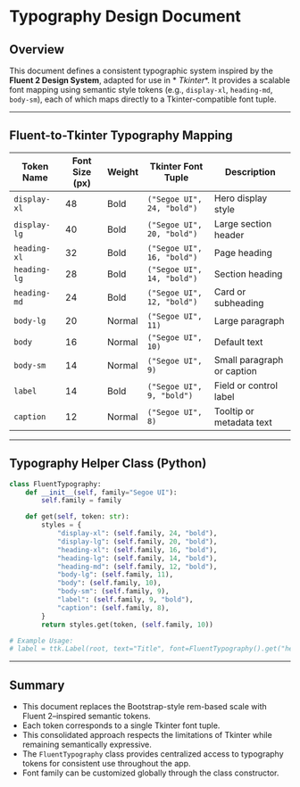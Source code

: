 # Typography Design Document

## Overview

This document defines a consistent typographic system inspired by the **Fluent 2 Design System**, adapted for use in *
*Tkinter**. It provides a scalable font mapping using semantic style tokens (e.g., `display-xl`, `heading-md`,
`body-sm`), each of which maps directly to a Tkinter-compatible font tuple.

---

## Fluent-to-Tkinter Typography Mapping

| Token Name   | Font Size (px) | Weight | Tkinter Font Tuple         | Description                |
|--------------|----------------|--------|----------------------------|----------------------------|
| `display-xl` | 48             | Bold   | `("Segoe UI", 24, "bold")` | Hero display style         |
| `display-lg` | 40             | Bold   | `("Segoe UI", 20, "bold")` | Large section header       |
| `heading-xl` | 32             | Bold   | `("Segoe UI", 16, "bold")` | Page heading               |
| `heading-lg` | 28             | Bold   | `("Segoe UI", 14, "bold")` | Section heading            |
| `heading-md` | 24             | Bold   | `("Segoe UI", 12, "bold")` | Card or subheading         |
| `body-lg`    | 20             | Normal | `("Segoe UI", 11)`         | Large paragraph            |
| `body`       | 16             | Normal | `("Segoe UI", 10)`         | Default text               |
| `body-sm`    | 14             | Normal | `("Segoe UI", 9)`          | Small paragraph or caption |
| `label`      | 14             | Bold   | `("Segoe UI", 9, "bold")`  | Field or control label     |
| `caption`    | 12             | Normal | `("Segoe UI", 8)`          | Tooltip or metadata text   |

---

## Typography Helper Class (Python)

```python
class FluentTypography:
    def __init__(self, family="Segoe UI"):
        self.family = family

    def get(self, token: str):
        styles = {
            "display-xl": (self.family, 24, "bold"),
            "display-lg": (self.family, 20, "bold"),
            "heading-xl": (self.family, 16, "bold"),
            "heading-lg": (self.family, 14, "bold"),
            "heading-md": (self.family, 12, "bold"),
            "body-lg": (self.family, 11),
            "body": (self.family, 10),
            "body-sm": (self.family, 9),
            "label": (self.family, 9, "bold"),
            "caption": (self.family, 8),
        }
        return styles.get(token, (self.family, 10))

# Example Usage:
# label = ttk.Label(root, text="Title", font=FluentTypography().get("heading-lg"))
```

---

## Summary

* This document replaces the Bootstrap-style rem-based scale with Fluent 2–inspired semantic tokens.
* Each token corresponds to a single Tkinter font tuple.
* This consolidated approach respects the limitations of Tkinter while remaining semantically expressive.
* The `FluentTypography` class provides centralized access to typography tokens for consistent use throughout the app.
* Font family can be customized globally through the class constructor.
